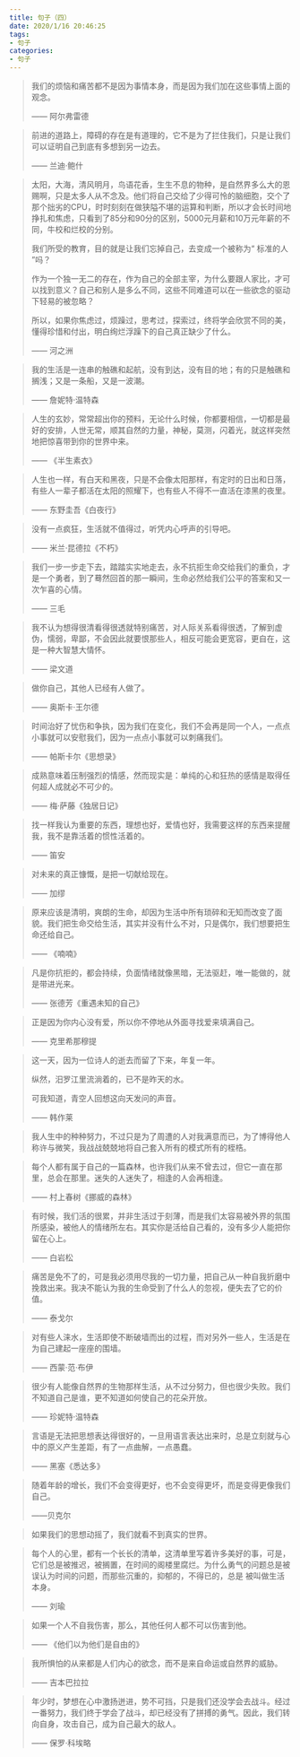 ```yaml
---
title: 句子（四）
date: 2020/1/16 20:46:25
tags: 
- 句子
categories: 
- 句子
---
```


>  我们的烦恼和痛苦都不是因为事情本身，而是因为我们加在这些事情上面的观念。
>
> —— 阿尔弗雷德



> 前进的道路上，障碍的存在是有道理的，它不是为了拦住我们，只是让我们可以证明自己到底有多想到另一边去。
>
> —— 兰迪·鲍什



> 太阳，大海，清风明月，鸟语花香，生生不息的物种，是自然界多么大的恩赐啊，只是太多人从不念及。他们将自己交给了少得可怜的脑细胞，交个了那个拙劣的CPU，时时刻刻在做狭隘不堪的运算和判断，所以才会长时间地挣扎和焦虑，只看到了85分和90分的区别，5000元月薪和10万元年薪的不同，牛校和烂校的分别。
>
> 我们所受的教育，目的就是让我们忘掉自己，去变成一个被称为“ 标准的人 ”吗？
>
> 作为一个独一无二的存在，作为自己的全部主宰，为什么要跟人家比，才可以找到意义？自己和别人是多么不同，这些不同难道可以在一些欲念的驱动下轻易的被忽略？
>
> 所以，如果你焦虑过，烦躁过，思考过，探索过，终将学会欣赏不同的美，懂得珍惜和付出，明白绚烂浮躁下的自己真正缺少了什么。
>
> —— 河之洲



> 我的生活是一连串的触礁和起航，没有到达，没有目的地；有的只是触礁和搁浅；又是一条船，又是一波潮。
>
> —— 詹妮特·温特森



> 人生的玄妙，常常超出你的预料，无论什么时候，你都要相信，一切都是最好的安排，人世无常，顺其自然的力量，神秘，莫测，闪着光，就这样突然地把惊喜带到你的世界中来。
>
> —— 《半生素衣》



> 人生也一样，有白天和黑夜，只是不会像太阳那样，有定时的日出和日落，有些人一辈子都活在太阳的照耀下，也有些人不得不一直活在漆黑的夜里。
>
> —— 东野圭吾《白夜行》



> 没有一点疯狂，生活就不值得过，听凭内心呼声的引导吧。
>
> —— 米兰·昆德拉《不朽》



> 我们一步一步走下去，踏踏实实地走去，永不抗拒生命交给我们的重负，才是一个勇者，到了蓦然回首的那一瞬间，生命必然给我们公平的答案和又一次乍喜的心情。
>
> —— 三毛



> 我不认为想得很清看得很透就特别痛苦，对人际关系看得很透，了解到虚伪，懦弱，卑鄙，不会因此就要恨那些人，相反可能会更宽容，更自在，这是一种大智慧大情怀。
>
> —— 梁文道



> 做你自己，其他人已经有人做了。
>
> —— 奥斯卡·王尔德



> 时间治好了忧伤和争执，因为我们在变化，我们不会再是同一个人，一点点小事就可以安慰我们，因为一点点小事就可以刺痛我们。
>
> —— 帕斯卡尔《思想录》



> 成熟意味着压制强烈的情感，然而现实是：单纯的心和狂热的感情是取得任何超人成就必不可少的。
>
> —— 梅·萨藤《独居日记》



> 找一样我认为重要的东西，理想也好，爱情也好，我需要这样的东西来提醒我，我不是靠活着的惯性活着的。
>
> —— 笛安



> 对未来的真正慷慨，是把一切献给现在。
>
> —— 加缪



> 原来应该是清明，爽朗的生命，却因为生活中所有琐碎和无知而改变了面貌。我们把生命交给生活，其实并没有什么不对，只是偶尔，我们想要把生命还给自己。
>
> —— 《喃喃》



> 凡是你抗拒的，都会持续，负面情绪就像黑暗，无法驱赶，唯一能做的，就是带进光来。
>
> —— 张德芳《重遇未知的自己》



> 正是因为你内心没有爱，所以你不停地从外面寻找爱来填满自己。
>
> —— 克里希那穆提



> 这一天，因为一位诗人的逝去而留了下来，年复一年。
>
> 纵然，汨罗江里流淌着的，已不是昨天的水。
>
> 可我知道，青空人回想这向天发问的声音。
>
> —— 韩作莱 



> 我人生中的种种努力，不过只是为了周遭的人对我满意而已，为了博得他人称许与微笑，我战战兢兢地将自己套入所有的模式所有的桎梏。



> 每个人都有属于自己的一篇森林，也许我们从来不曾去过，但它一直在那里，总会在那里。迷失的人迷失了，相逢的人会再相逢。
>
> —— 村上春树《挪威的森林》



> 有时候，我们活的很累，并非生活过于刻薄，而是我们太容易被外界的氛围所感染，被他人的情绪所左右。其实你是活给自己看的，没有多少人能把你留在心上。
>
> —— 白岩松



> 痛苦是免不了的，可是我必须用尽我的一切力量，把自己从一种自我折磨中挽救出来。我决不能认为我的生命受到了什么人的忽视，便失去了它的价值。
>
> —— 泰戈尔



> 对有些人涞水，生活即使不断破墙而出的过程，而对另外一些人，生活是在为自己建起一座座的围墙。
>
> —— 西蒙·范·布伊



> 很少有人能像自然界的生物那样生活，从不过分努力，但也很少失败。我们不知道自己是谁，更不知道如何使自己的花朵开放。
>
> —— 珍妮特·温特森



> 言语是无法把思想表达得很好的，一旦用语言表达出来时，总是立刻就与心中的原义产生差距，有了一点曲解，一点愚蠢。
>
> —— 黑塞《悉达多》



> 随着年龄的增长，我们不会变得更好，也不会变得更坏，而是变得更像我们自己。
>
> ——贝克尔



> 如果我们的思想动摇了，我们就看不到真实的世界。



> 每个人的心里，都有一个长长的清单，这清单里写着许多美好的事，可是，它们总是被推迟，被搁置，在时间的阁楼里腐烂。为什么勇气的问题总是被误认为时间的问题，而那些沉重的，抑郁的，不得已的，总是 被叫做生活本身。
>
> —— 刘瑜



> 如果一个人不自我伤害，那么，其他任何人都不可以伤害到他。
>
> —— 《他们以为他们是自由的》



> 我所惧怕的从来都是人们内心的欲念，而不是来自命运或自然界的威胁。
>
> —— 吉本巴拉拉



> 年少时，梦想在心中激扬迸进，势不可挡，只是我们还没学会去战斗。经过一番努力，我们终于学会了战斗，却已经没有了拼搏的勇气。因此，我们转向自身，攻击自己，成为自己最大的敌人。
>
> —— 保罗·科埃略

